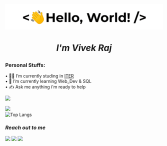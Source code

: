 <div><img src="https://github.com/Raviruler/Raviruler/blob/main/assets/hello.gif"/></div>
<h1 align="center"> 

  **_I'm Vivek Raj_**   

 </h1>
  
<h3><b>Personal Stuffs:</b></h3>

• 👨‍🎓 I’m currently studing in [ITER](https://www.soa.ac.in/iter) <br> 
• 🌱 I’m currently learning Web_Dev & SQL <br>
• ✍ Ask me anything i'm ready to help

![](https://komarev.com/ghpvc/?username=vivekrobo&color=blue)
<div>
 
![](https://github-readme-stats.vercel.app/api?username=vivekrobo&theme=city_lights&show_icons=true) <br>
![Top Langs](https://github-readme-stats.vercel.app/api/top-langs/?username=vivekrobo&layout=compact&langs_count=8&theme=city_lights)
 
</div>
<div>
 
### *Reach out to me*
<p>
<a href="https://www.linkedin.com/in/vivek-raj-41828a203/"><img src="https://blog-assets.hootsuite.com/wp-content/uploads/2018/09/In-2C-54px-R.png" width="px" height="30px"></a>
<a href="https://github.com/vivekrobo"><img src="https://cdn.icon-icons.com/icons2/2351/PNG/512/logo_github_icon_143196.png" width="px" height="30px"></a>
<a href="https://www.instagram.com/vivek_css/"><img src="https://upload.wikimedia.org/wikipedia/commons/thumb/a/a5/Instagram_icon.png/1024px-Instagram_icon.png" width="px" height="30px"></a>
 
 </p>
 </div>
